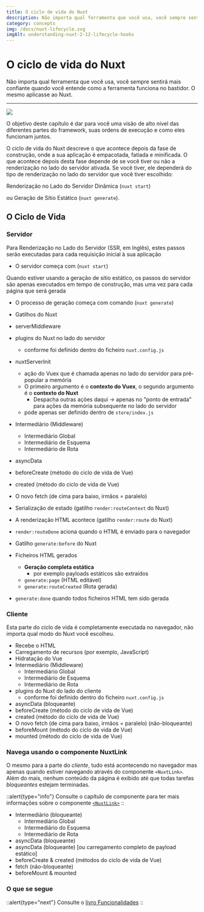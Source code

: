 ```yaml
---
title: O ciclo de vida do Nuxt
description: Não importa qual ferramenta que você usa, você sempre sentirá mais confiante quando você entende como a ferramenta funciona no bastidor. O mesmo aplicasse ao Nuxt.
category: concepts
img: /docs/nuxt-lifecycle.svg
imgAlt: understanding-nuxt-2-12-lifecycle-hooks
---
```

# O ciclo de vida do Nuxt

Não importa qual ferramenta que você usa, você sempre sentirá mais confiante quando você entende como a ferramenta funciona no bastidor. O mesmo aplicasse ao Nuxt.

---

![](/img/docs/nuxt-lifecycle.svg)

O objetivo deste capítulo é dar para você uma visão de alto nível das diferentes partes do framework, suas ordens de execução e como eles funcionam juntos.

O ciclo de vida do Nuxt descreve o que acontece depois da fase de construção, onde a sua aplicação é empacotada, fatiada e minificada. O que acontece depois desta fase depende de se você tiver ou não a renderização no lado do servidor ativada. Se você tiver, ele dependerá do tipo de renderização no lado do servidor que você tiver escolhido:

Renderização no Lado do Servidor Dinâmica (`nuxt start`)

ou Geração de Sítio Estático (`nuxt generate`).

## O Ciclo de Vida

### Servidor

Para Renderização no Lado do Servidor (SSR, em Inglês), estes passos serão executadas para cada requisição inicial à sua aplicação

- O servidor começa com (`nuxt start`)

Quando estiver usando a geração de sítio estático, os passos do servidor são apenas executados em tempo de construção, mas uma vez para cada página que será gerada

- O processo de geração começa com comando (`nuxt generate`)

- Gatilhos do Nuxt
- serverMiddleware
- plugins do Nuxt no lado do servidor
  - conforme foi definido dentro do ficheiro `nuxt.config.js`
- nuxtServerInit
  - ação do Vuex que é chamada apenas no lado do servidor para pré-popular a memória
  - O primeiro argumento é o **contexto do Vuex**, o segundo argumento é o **contexto do Nuxt**
    - Despacha outras ações daqui → apenas no "ponto de entrada" para ações da memória subsequente no lado do servidor
  - pode apenas ser definido dentro de `store/index.js`
- Intermediário (Middleware)
  - Intermediário Global
  - Intermediário de Esquema
  - Intermediário de Rota
- asyncData
- beforeCreate (método do ciclo de vida de Vue)
- created (método do ciclo de vida de Vue)
- O novo fetch (de cima para baixo, irmãos = paralelo)
- Serialização de estado (gatilho `render:routeContext` do Nuxt)

- A renderização HTML acontece (gatilho `render:route` do Nuxt)

- `render:routeDone` aciona quando o HTML é enviado para o navegador

- Gatilho `generate:before` do Nuxt
- Ficheiros HTML gerados
  - **Geração completa estática**
    - por exemplo payloads estáticos são extraídos
  - `generate:page` (HTML editável)
  - `generate:routeCreated` (Rota gerada)
- `generate:done` quando todos ficheiros HTML tem sido gerada

### Cliente

Esta parte do ciclo de vida é completamente executada no navegador, não importa qual modo do Nuxt você escolheu.

- Recebe o HTML
- Carregamento de recursos (por exemplo, JavaScript)
- Hidratação do Vue
- Intermediário (Middleware)
  - Intermediário Global
  - Intermediário de Esquema
  - Intermediário de Rota
- plugins do Nuxt do lado do cliente
  - conforme foi definido dentro do ficheiro `nuxt.config.js`
- asyncData (bloqueante)
- beforeCreate (método do ciclo de vida de Vue)
- created (método do ciclo de vida de Vue)
- O novo fetch (de cima para baixo, irmãos = paralelo) (não-bloqueante)
- beforeMount (método do ciclo de vida de Vue)
- mounted (método do ciclo de vida de Vue)

### Navega usando o componente NuxtLink

O mesmo para a parte do _cliente_, tudo está acontecendo no navegador mas apenas quando estiver navegando através do componente `<NuxtLink>`. Além do mais, nenhum conteúdo da página é exibido até que todas tarefas _bloqueantes_ estejam terminadas.

::alert{type="info"}
Consulte o capítulo de componente para ter mais informações sobre o componente [`<NuxtLink>`](/docs/features/nuxt-components#o-componente-nuxtlink)
::

- Intermediário (bloqueante)
  - Intermediário Global
  - Intermediário do Esquema
  - Intermediário de Rota
- asyncData (bloqueante)
- asyncData (bloqueante) [ou carregamento completo de payload estático]
- beforeCreate & created (métodos do ciclo de vida de Vue)
- fetch (não-bloqueante)
- beforeMount & mounted

### O que se segue

::alert{type="next"}
Consulte o [livro Funcionalidades](/docs/features/rendering-modes)
::
